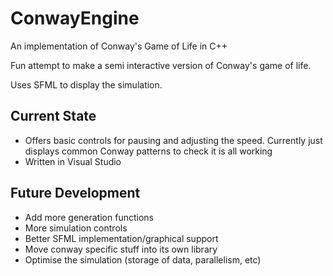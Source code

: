 # ConwayEngine
An implementation of Conway's Game of Life in C++

Fun attempt to make a semi interactive version of Conway's game of life.

Uses SFML to display the simulation.

## Current State
- Offers basic controls for pausing and adjusting the speed. Currently just displays common Conway patterns to check it is all working
- Written in Visual Studio

## Future Development
- Add more generation functions
- More simulation controls
- Better SFML implementation/graphical support
- Move conway specific stuff into its own library
- Optimise the simulation (storage of data, parallelism, etc)
